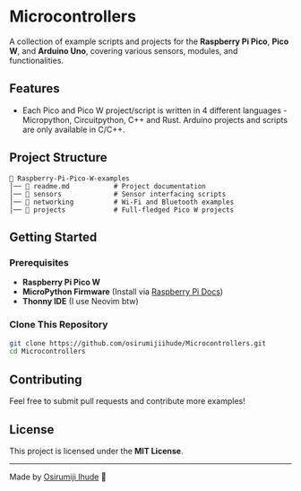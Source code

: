 # Microcontrollers

A collection of example scripts and projects for the **Raspberry Pi Pico**, **Pico W**, and **Arduino Uno**, covering various sensors, modules, and functionalities. 

## Features
- Each Pico and Pico W project/script is written in 4 different languages - Micropython, Circuitpython, C++ and Rust. Arduino projects and scripts are only available in C/C++.

## Project Structure
```
📁 Raspberry-Pi-Pico-W-examples
│── 📜 readme.md           # Project documentation
│── 📂 sensors             # Sensor interfacing scripts
│── 📂 networking          # Wi-Fi and Bluetooth examples
│── 📂 projects            # Full-fledged Pico W projects
```

## Getting Started
### Prerequisites
- **Raspberry Pi Pico W**
- **MicroPython Firmware** (Install via [Raspberry Pi Docs](https://www.raspberrypi.com/documentation/microcontrollers/micropython.html))
- **Thonny IDE** (I use Neovim btw)

### Clone This Repository
```sh
git clone https://github.com/osirumijiihude/Microcontrollers.git
cd Microcontrollers
```

## Contributing
Feel free to submit pull requests and contribute more examples!

## License
This project is licensed under the **MIT License**.

---
Made by [Osirumiji Ihude](https://osirumijiihude.space) 🚀

